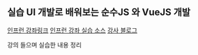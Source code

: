 ## 실습 UI 개발로 배워보는 순수JS 와 VueJS 개발
[인프런 강좌링크](https://www.inflearn.com/course-status-2/)
[인프런 강좌 실습 소스](https://github.com/jeonghwan-kim/lecture-vue/blob/1-vanilla/controller/1-vanilla/js/controllers/MainController.js)
[강사 블로그](http://blog.jeonghwan.net/)

강의 들으며 실습한 내용 정리


